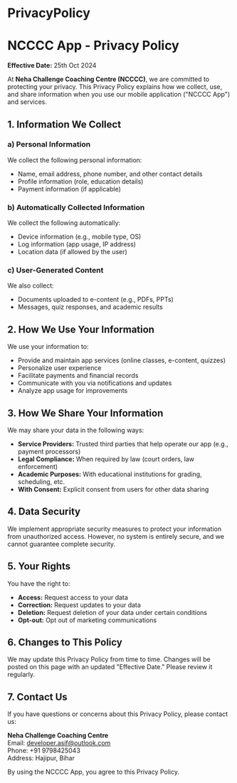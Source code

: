 # PrivacyPolicy

# NCCCC App - Privacy Policy

**Effective Date:** 25th Oct 2024

At **Neha Challenge Coaching Centre (NCCCC)**, we are committed to protecting your privacy. This Privacy Policy explains how we collect, use, and share information when you use our mobile application ("NCCCC App") and services.

## 1. Information We Collect

### a) Personal Information
We collect the following personal information:
- Name, email address, phone number, and other contact details
- Profile information (role, education details)
- Payment information (if applicable)

### b) Automatically Collected Information
We collect the following automatically:
- Device information (e.g., mobile type, OS)
- Log information (app usage, IP address)
- Location data (if allowed by the user)

### c) User-Generated Content
We also collect:
- Documents uploaded to e-content (e.g., PDFs, PPTs)
- Messages, quiz responses, and academic results

## 2. How We Use Your Information
We use your information to:
- Provide and maintain app services (online classes, e-content, quizzes)
- Personalize user experience
- Facilitate payments and financial records
- Communicate with you via notifications and updates
- Analyze app usage for improvements

## 3. How We Share Your Information
We may share your data in the following ways:
- **Service Providers:** Trusted third parties that help operate our app (e.g., payment processors)
- **Legal Compliance:** When required by law (court orders, law enforcement)
- **Academic Purposes:** With educational institutions for grading, scheduling, etc.
- **With Consent:** Explicit consent from users for other data sharing

## 4. Data Security
We implement appropriate security measures to protect your information from unauthorized access. However, no system is entirely secure, and we cannot guarantee complete security.

## 5. Your Rights
You have the right to:
- **Access:** Request access to your data
- **Correction:** Request updates to your data
- **Deletion:** Request deletion of your data under certain conditions
- **Opt-out:** Opt out of marketing communications

## 6. Changes to This Policy
We may update this Privacy Policy from time to time. Changes will be posted on this page with an updated "Effective Date." Please review it regularly.

## 7. Contact Us
If you have questions or concerns about this Privacy Policy, please contact us:

**Neha Challenge Coaching Centre**  
Email: developer.asif@outlook.com </br> 
Phone: +91 9798425043 </br> 
Address: Hajipur, Bihar </br>

By using the NCCCC App, you agree to this Privacy Policy.
